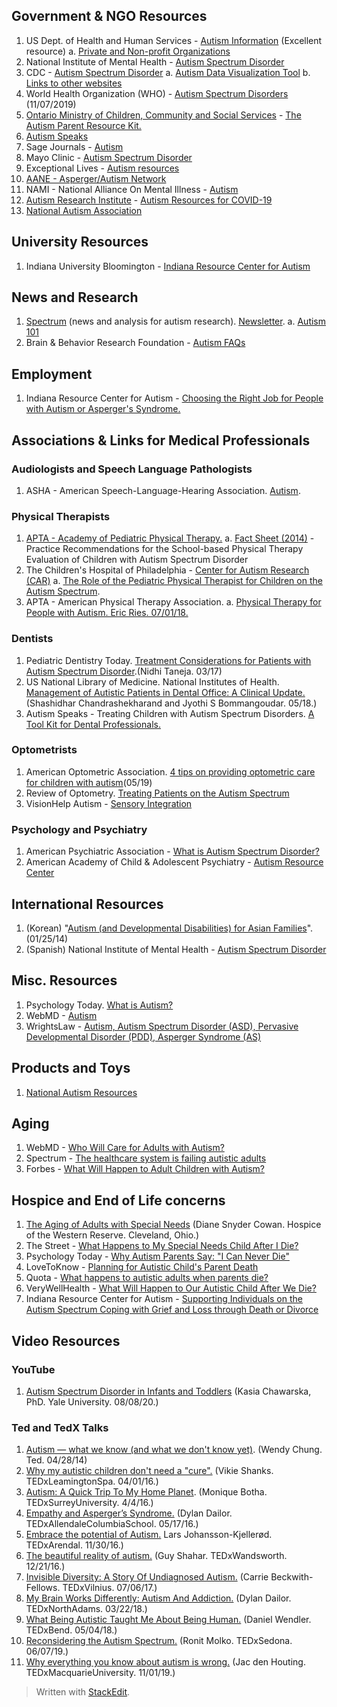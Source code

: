 ## Government & NGO Resources
1. US Dept. of Health and Human Services - [Autism Information](https://www.hhs.gov/programs/topic-sites/autism/index.html) (Excellent resource)
	a. [Private and Non-profit Organizations](https://iacc.hhs.gov/resources/private-organizations/)
2. National Institute of Mental Health - [Autism Spectrum Disorder](https://www.nimh.nih.gov/health/publications/autism-spectrum-disorder/index.shtml)
3. CDC - [Autism Spectrum Disorder](https://www.cdc.gov/ncbddd/autism/index.html)
	a. [Autism Data Visualization Tool](https://www.cdc.gov/ncbddd/autism/data/index.html)
	b. [Links to other websites](https://www.cdc.gov/ncbddd/autism/links.html)
4. World Health Organization (WHO) - [Autism Spectrum Disorders](https://www.who.int/news-room/fact-sheets/detail/autism-spectrum-disorders) (11/07/2019)
5. [Ontario Ministry of Children, Community and Social Services](http://www.children.gov.on.ca/) - [The Autism Parent Resource Kit.](http://www.children.gov.on.ca/htdocs/English/documents/specialneeds/autism/aprk/Autism_Parenting_Kit_English.pdf)
6. [Autism Speaks](https://www.autismspeaks.org/) 
7. Sage Journals - [Autism](https://journals.sagepub.com/home/aut)
8. Mayo Clinic - [Autism Spectrum Disorder](https://www.mayoclinic.org/diseases-conditions/autism-spectrum-disorder/symptoms-causes/syc-20352928)
9. Exceptional Lives - [Autism resources](https://www.exceptionallives.org/resources?gclid=Cj0KCQjwo6D4BRDgARIsAA6uN18NfK-uhBYN6gcj3hmHIwbldougdnhlpZiw0TH_9nAeFlv1XwLpX_saAk_DEALw_wcB#autism)
10. [AANE - Asperger/Autism Network](https://www.aane.org/)  
11. NAMI - National Alliance On Mental Illness - [Autism](https://www.nami.org/Learn-More/Mental-Health-Conditions/Related-Conditions/Autism) 
12. [Autism Research Institute](https://www.autism.org/) - [Autism Resources for COVID-19](https://www.autism.org/covid-19-resources/)
13. [National Autism Association](https://nationalautismassociation.org/)

## University Resources
1. Indiana University Bloomington - [Indiana Resource Center for Autism](https://www.iidc.indiana.edu/irca/index.html)

## News and Research
1. [Spectrum](https://www.spectrumnews.org/) (news and analysis for autism research).  [Newsletter](https://www.spectrumnews.org/newsletter/). 
	a. [Autism 101](https://www.spectrumnews.org/features/special-reports/autism-101/)
2. Brain & Behavior Research Foundation - [Autism FAQs](https://www.bbrfoundation.org/faq/frequently-asked-questions-about-autism)

## Employment
1. Indiana Resource Center for Autism - [Choosing the Right Job for People with Autism or Asperger's Syndrome.](https://www.iidc.indiana.edu/irca/articles/choosing-the-right-job-for-people-with-autism-or-aspergers-syndrome.html)

## Associations & Links for Medical Professionals

### Audiologists and Speech Language Pathologists
1. ASHA - American Speech-Language-Hearing Association. [Autism](https://www.asha.org/public/speech/disorders/autism/).

### Physical Therapists
 1. [APTA - Academy of Pediatric Physical Therapy.](https://pediatricapta.org/search/index.cfm#?cludoquery=autism&cludopage=1&cludorefurl=https://pediatricapta.org/&cludorefpt=APTA%20Pediatrics) 
	 a. [Fact Sheet (2014)](https://pediatricapta.org/includes/fact-sheets/pdfs/14%20Prac%20Rec%20for%20Schools%20for%20Eval%20of%20Autism.pdf) - Practice Recommendations for the School-based Physical Therapy Evaluation of Children with Autism Spectrum Disorder
2. The Children's Hospital of Philadelphia -  [Center for Autism Research (CAR)](https://www.carautismroadmap.org/) 
	a. [The Role of the Pediatric Physical Therapist for Children on the Autism Spectrum](https://www.carautismroadmap.org/the-role-of-the-pediatric-physical-therapist-for-children-with-autism-spectrum-disorder/).
3. APTA - American Physical Therapy Association. 
	a. [Physical Therapy for People with Autism. Eric Ries. 07/01/18.]([https://www.apta.org/apta-magazine/2018/07/01/physical-therapy-for-people-with-autism](https://www.apta.org/apta-magazine/2018/07/01/physical-therapy-for-people-with-autism)) 

### Dentists
1. Pediatric Dentistry Today. [Treatment Considerations for Patients with Autism Spectrum Disorder](http://www.pediatricdentistrytoday.org/assets/3/23/Residents_Corner1.PDF).(Nidhi Taneja. 03/17) 
2. US National Library of Medicine. National Institutes of Health. [Management of Autistic Patients in Dental Office: A Clinical Update. ](https://www.ncbi.nlm.nih.gov/pmc/articles/PMC6102426/) (Shashidhar Chandrashekharand and Jyothi S Bommangoudar. 05/18.)
3. Autism Speaks - Treating Children with Autism Spectrum Disorders.  [A Tool Kit for Dental Professionals.](https://www.autismspeaks.org/sites/default/files/2018-08/Dental%20Professionals%20Tool%20Kit.pdf)

### Optometrists
1. American Optometric Association. [4 tips on providing optometric care for children with autism](https://www.aoa.org/news/clinical-eye-care/tips-on-providing-optometric-care-for-children-with-autism)(05/19)
2. Review of Optometry. [Treating Patients on the Autism Spectrum](https://www.reviewofoptometry.com/article/treating-patients-on-the-autism-spectrum)
3. VisionHelp Autism - [Sensory Integration](https://visionhelp.com/category/autism-sensory-integration/)

### Psychology and Psychiatry
1. American Psychiatric Association - [What is Autism Spectrum Disorder?](https://www.psychiatry.org/patients-families/autism/what-is-autism-spectrum-disorder)
2. American Academy of Child & Adolescent Psychiatry - [Autism Resource Center](https://www.aacap.org/AACAP/Families_and_Youth/Resource_Centers/Autism_Resource_Center/Home.aspx)

## International Resources
1. (Korean) "[Autism (and Developmental Disabilities) for Asian Families](https://www.youtube.com/watch?v=_OUoMGB2Ut8)". (01/25/14)
2. (Spanish) National Institute of Mental Health - [Autism Spectrum Disorder](https://www.nimh.nih.gov/health/publications/espanol/trastornos-del-espectro-autista/index.shtml) 

## Misc. Resources
1. Psychology Today.  [What is Autism?](https://www.psychologytoday.com/us/basics/autism)
2. WebMD - [Autism](https://www.webmd.com/brain/autism/understanding-autism-basics)
3. WrightsLaw - [Autism, Autism Spectrum Disorder (ASD), Pervasive Developmental Disorder (PDD), Asperger Syndrome (AS)](https://www.wrightslaw.com/info/autism.index.htm)

## Products and Toys
1. [National Autism Resources](https://www.nationalautismresources.com/)

## Aging
1. WebMD - [Who Will Care for Adults with Autism?](https://www.webmd.com/brain/autism/news/20130823/who-will-care-for-children-with-autism-when-theyre-adults)
2. Spectrum - [The healthcare system is failing autistic adults](https://www.spectrumnews.org/features/deep-dive/healthcare-system-failing-autistic-adults/)
3. Forbes - [What Will Happen to Adult Children with Autism?](https://www.forbes.com/sites/nextavenue/2016/07/22/what-will-happen-to-adult-children-with-autism/#116d4ca21a92)

## Hospice and End of Life concerns
1. [The Aging of Adults with Special Needs](https://www.hospicewr.org/western-reserve-carelink/Pages/The-Aging-of-Adults-with-Special-Needs.aspx) (Diane Snyder Cowan. Hospice of the Western Reserve. Cleveland, Ohio.)
2. The Street - [What Happens to My Special Needs Child After I Die?](https://www.thestreet.com/personal-finance/what-happens-to-my-special-needs-child-after-i-die-13837726)
3. Psychology Today - [Why Autism Parents Say: "I Can Never Die"](https://www.psychologytoday.com/us/blog/all-families-are-not-alike/201904/why-autism-parents-say-i-can-never-die)
4. LoveToKnow - [Planning for Autistic Child's Parent Death](https://autism.lovetoknow.com/Death_of_Parent_of_Autistic_Child)
5. Quota - [What happens to autistic adults when parents die?](https://www.quora.com/What-happens-to-autistic-adults-when-parents-die) 
6. VeryWellHealth - [What Will Happen to Our Autistic Child After We Die?](https://www.verywellhealth.com/autistic-child-parent-death-259909)
7. Indiana Resource Center for Autism - [Supporting Individuals on the Autism Spectrum Coping with Grief and Loss through Death or Divorce](https://www.iidc.indiana.edu/irca/articles/supporting-individuals-on-the-autism-spectrum-coping-with-grief-and-loss.html)
 
## Video Resources

### YouTube

 1. [Autism Spectrum Disorder in Infants and Toddlers](https://www.youtube.com/watch?v=_nOgfA5Buv0) (Kasia Chawarska, PhD. Yale University. 08/08/20.)

### Ted and TedX Talks
1. [Autism — what we know (and what we don't know yet)](https://www.youtube.com/watch?v=wKlMcLTqRLs). (Wendy Chung. Ted. 04/28/14)
2. [Why my autistic children don't need a "cure".](https://www.youtube.com/watch?v=Xts1F-PoUNA) (Vikie Shanks. TEDxLeamingtonSpa. 04/01/16.)
3. [Autism: A Quick Trip To My Home Planet](https://www.youtube.com/watch?v=NCAErePScO0). (Monique Botha. TEDxSurreyUniversity. 4/4/16.)
4. [Empathy and Asperger’s Syndrome.](https://www.youtube.com/watch?v=TajItoz3ftI) (Dylan Dailor. TEDxAllendaleColumbiaSchool. 05/17/16.)
5. [Embrace the potential of Autism.](https://www.youtube.com/watch?v=PcQwHHbjZ0A) Lars Johansson-Kjellerød. TEDxArendal. 11/30/16.)
6. [The beautiful reality of autism.](https://www.youtube.com/watch?v=S8Nb2FDmQo4) (Guy Shahar. TEDxWandsworth. 12/21/16.)
7. [Invisible Diversity: A Story Of Undiagnosed Autism.](https://www.youtube.com/watch?v=cF2dhWWUyQ4) (Carrie Beckwith-Fellows. TEDxVilnius. 07/06/17.)
8. [My Brain Works Differently: Autism And Addiction.](https://www.youtube.com/watch?v=FU5nUEfCDdI) (Dylan Dailor. TEDxNorthAdams. 03/22/18.) 
9. [What Being Autistic Taught Me About Being Human.](https://www.youtube.com/watch?v=KeMW2Asu8vg) (Daniel Wendler. TEDxBend. 05/04/18.)
10. [Reconsidering the Autism Spectrum.](https://www.youtube.com/watch?v=2v33Hm3WswY) (Ronit Molko. TEDxSedona. 06/07/19.)
11. [Why everything you know about autism is wrong.](https://www.youtube.com/watch?v=A1AUdaH-EPM) (Jac den Houting. TEDxMacquarieUniversity. 11/01/19.)

> Written with [StackEdit](https://stackedit.io/).
